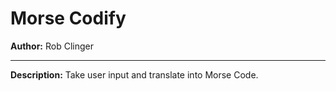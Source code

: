 # Morse Codify

**Author:** Rob Clinger

___

**Description:** Take user input and translate into Morse Code.

